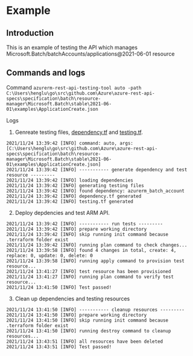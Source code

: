 # Example

## Introduction
This is an example of testing the API which manages Microsoft.Batch/batchAccounts/applications@2021-06-01 resource

## Commands and logs
Command
`azurerm-rest-api-testing-tool auto -path C:\Users\henglu\go\src\github.com\Azure\azure-rest-api-specs\specification\batch\resource-manager\Microsoft.Batch\stable\2021-06-01\examples\ApplicationCreate.json`

Logs

1. Genreate testing files, [dependency.tf](https://github.com/ms-henglu/azurerm-rest-api-testing-tool/blob/master/examples/case1%20-%20test%20passed/dependency.tf) and [testing.tf](https://github.com/ms-henglu/azurerm-rest-api-testing-tool/blob/master/examples/case1%20-%20test%20passed/testing.tf).
```
2021/11/24 13:39:42 [INFO] command: auto, args: [C:\Users\henglu\go\src\github.com\Azure\azure-rest-api-specs\specification\batch\resource-manager\Microsoft.Batch\stable\2021-06-01\examples\ApplicationCreate.json]
2021/11/24 13:39:42 [INFO] ----------- generate dependency and test resource ---------
2021/11/24 13:39:42 [INFO] loading dependencies
2021/11/24 13:39:42 [INFO] generating testing files
2021/11/24 13:39:42 [INFO] found dependency: azurerm_batch_account
2021/11/24 13:39:42 [INFO] dependency.tf generated
2021/11/24 13:39:42 [INFO] testing.tf generated
```

2. Deploy depdencies and test ARM API.
```
2021/11/24 13:39:42 [INFO] ----------- run tests ---------
2021/11/24 13:39:42 [INFO] prepare working directory
2021/11/24 13:39:42 [INFO] skip running init command because .terraform folder exist
2021/11/24 13:39:42 [INFO] running plan command to check changes...
2021/11/24 13:39:58 [INFO] found 4 changes in total, create: 4, replace: 0, update: 0, delete: 0
2021/11/24 13:39:58 [INFO] running apply command to provision test resource...
2021/11/24 13:41:27 [INFO] test resource has been provisioned
2021/11/24 13:41:27 [INFO] running plan command to verify test resource...
2021/11/24 13:41:50 [INFO] Test passed!
```
3. Clean up dependencies and testing resources
```
2021/11/24 13:41:50 [INFO] ----------- cleanup resources ---------
2021/11/24 13:41:50 [INFO] prepare working directory
2021/11/24 13:41:50 [INFO] skip running init command because .terraform folder exist
2021/11/24 13:41:50 [INFO] running destroy command to cleanup resources...
2021/11/24 13:43:51 [INFO] all resources have been deleted
2021/11/24 13:43:51 [INFO] Test passed!
```
